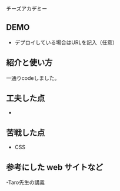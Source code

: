チーズアカデミー

## DEMO

  - デプロイしている場合はURLを記入（任意）

## 紹介と使い方

  一通りcodeしました。

## 工夫した点

  - 

## 苦戦した点

  - CSS

## 参考にした web サイトなど

  -Taro先生の講義
